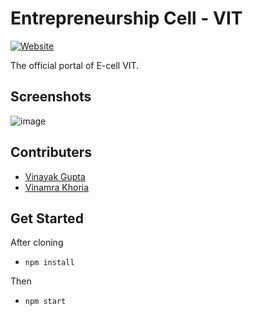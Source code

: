 # Entrepreneurship Cell - VIT

[![Website](https://img.shields.io/badge/Website-Live-Blueviolet?style=for-the-badge&logo=appveyor&color=blueviolet)](https://ecellvit.com)

The official portal of E-cell VIT.

## Screenshots
![image](https://user-images.githubusercontent.com/24913006/102004964-5c8c5e80-3d3b-11eb-95a2-d1709413d240.png)

## Contributers
+ <a href="https://github.com/gvinayakgupta">Vinayak Gupta</a>
+ <a href="https://github.com/vinamrak">Vinamra Khoria</a>

## Get Started
After cloning

+ `npm install`

Then
+ `npm start`